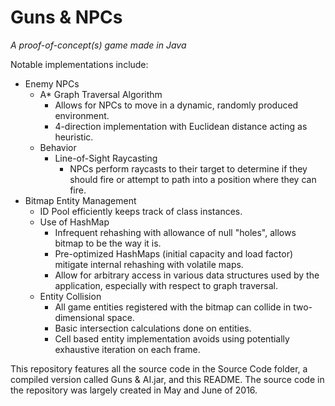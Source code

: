# Guns & NPCs
*A proof-of-concept(s) game made in Java*


Notable implementations include:

- Enemy NPCs
  - A* Graph Traversal Algorithm
    - Allows for NPCs to move in a dynamic, randomly produced environment.
    - 4-direction implementation with Euclidean distance acting as heuristic.
  - Behavior
    - Line-of-Sight Raycasting
      - NPCs perform raycasts to their target to determine if they should fire or attempt to path into a position where they can fire.
- Bitmap Entity Management
  - ID Pool efficiently keeps track of class instances.
  - Use of HashMap
    - Infrequent rehashing with allowance of null "holes", allows bitmap to be the way it is.
    - Pre-optimized HashMaps (initial capacity and load factor) mitigate internal rehashing with volatile maps.
    - Allow for arbitrary access in various data structures used by the application, especially with respect to graph traversal.
  - Entity Collision
    - All game entities registered with the bitmap can collide in two-dimensional space.
    - Basic intersection calculations done on entities.
    - Cell based entity implementation avoids using potentially exhaustive iteration on each frame.
 

This repository features all the source code in the Source Code folder, a compiled version called Guns & AI.jar, and this README.
The source code in the repository was largely created in May and June of 2016.
